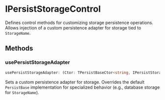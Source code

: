 # IPersistStorageControl

Defines control methods for customizing storage persistence operations.
Allows injection of a custom persistence adapter for storage tied to `StorageName`.

## Methods

### usePersistStorageAdapter

```ts
usePersistStorageAdapter: (Ctor: TPersistBaseCtor<string, IPersistStorageData<IStorageData>>) => void
```

Sets a custom persistence adapter for storage.
Overrides the default `PersistBase` implementation for specialized behavior (e.g., database storage for `StorageName`).

